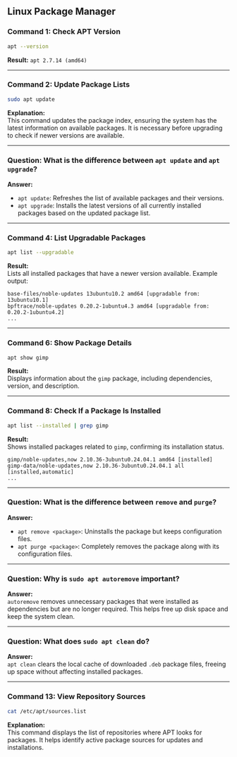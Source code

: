 ## Linux Package Manager  

### Command 1: Check APT Version  
```bash
apt --version
```  
**Result:** `apt 2.7.14 (amd64)`  

---

### Command 2: Update Package Lists  
```bash
sudo apt update
```  
**Explanation:**  
This command updates the package index, ensuring the system has the latest information on available packages. It is necessary before upgrading to check if newer versions are available.  

---

### Question: What is the difference between `apt update` and `apt upgrade`?  

**Answer:**  
- `apt update`: Refreshes the list of available packages and their versions.  
- `apt upgrade`: Installs the latest versions of all currently installed packages based on the updated package list.  

---

### Command 4: List Upgradable Packages  
```bash
apt list --upgradable
```  
**Result:**  
Lists all installed packages that have a newer version available. Example output:  
```
base-files/noble-updates 13ubuntu10.2 amd64 [upgradable from: 13ubuntu10.1]
bpftrace/noble-updates 0.20.2-1ubuntu4.3 amd64 [upgradable from: 0.20.2-1ubuntu4.2]
...
```  

---

### Command 6: Show Package Details  
```bash
apt show gimp
```  
**Result:**  
Displays information about the `gimp` package, including dependencies, version, and description.  

---

### Command 8: Check If a Package Is Installed  
```bash
apt list --installed | grep gimp
```  
**Result:**  
Shows installed packages related to `gimp`, confirming its installation status.  
```
gimp/noble-updates,now 2.10.36-3ubuntu0.24.04.1 amd64 [installed]
gimp-data/noble-updates,now 2.10.36-3ubuntu0.24.04.1 all [installed,automatic]
...
```  

---

### Question: What is the difference between `remove` and `purge`?  

**Answer:**  
- `apt remove <package>`: Uninstalls the package but keeps configuration files.  
- `apt purge <package>`: Completely removes the package along with its configuration files.  

---

### Question: Why is `sudo apt autoremove` important?  

**Answer:**  
`autoremove` removes unnecessary packages that were installed as dependencies but are no longer required. This helps free up disk space and keep the system clean.  

---

### Question: What does `sudo apt clean` do?  

**Answer:**  
`apt clean` clears the local cache of downloaded `.deb` package files, freeing up space without affecting installed packages.  

---

### Command 13: View Repository Sources  
```bash
cat /etc/apt/sources.list
```  
**Explanation:**  
This command displays the list of repositories where APT looks for packages. It helps identify active package sources for updates and installations.  
